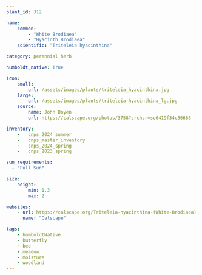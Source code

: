 ```yaml
---
plant_id: 312

name: 
    common:  
        - "White Brodiaea"  
        - "Hyacinth Brodiaea"
    scientific: "Triteleia hyacinthina"   

category: perennial herb

humboldt_native: True

icon: 
    small: 
        url: /assets/images/plants/triteleia_hyacinthina.jpg
    large: 
        url: /assets/images/plants/triteleia-hyacinthina_lg.jpg
    source: 
        name: John Doyen 
        url: https://calscape.org/photos/3758?srchcr=sc6419f34c86668

inventory: 
    -   cnps_2024_summer
    -   cnps_master_inventory
    -   cnps_2024_spring
    -   cnps_2023_spring

sun_requirements:
  - "Full Sun"

size:
    height: 
        min: 1.3
        max: 2

websites:
    - url: https://calscape.org/Triteleia-hyacinthina-(White-Brodiaea) 
      name: "Calscape"

tags: 
    - humboldtNative
    - butterfly
    - bee 
    - meadow
    - moisture
    - woodland
---
```



